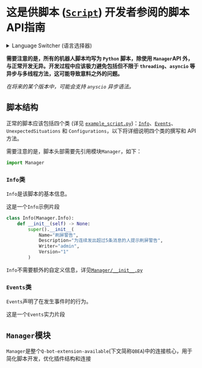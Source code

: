 # 这是供脚本 ([`Script`](./scripts)) 开发者参阅的脚本API指南

<details>

<summary>Language Switcher (语言选择器)</summary>

| Language | Status | Link  |
|:--------:|:------:|:-----:|
| Chinese  |   ✓    | Here  |
| English  |   ✗    | Ready |

</details>

**需要注意的是，所有的机器人脚本均写为 `Python` 脚本，除使用 `Manager`API 外，与正常开发无异。开发过程中应该极力避免包括但不限于 `threading`、`asyncio` 等异步与多线程方法，这可能导致意料之外的问题。**

*在将来的某个版本中，可能会支持 `anyscio` 异步语法。*

## 脚本结构

正常的脚本应该包括四个类 (详见 [`example_script.py`](./scripts/example_script.py))：[`Info`](#info类)、[`Events`](#Events类)、`UnexpectedSituations` 和 `Configurations`，以下将详细说明四个类的撰写和 API 方法。

需要注意的是，脚本头部需要先引用模块`Manager`，如下：
```python
import Manager
```

### `Info`类

`Info`是该脚本的基本信息。

这是一个`Info`示例片段
```python
class Info(Manager.Info):
    def __init__(self) -> None:
        super().__init__(
            Name="刷屏警告",
            Description="为连续发出超过5条消息的人提示刷屏警告",
            Writer="admin",
            Version="1"
        )
```
`Info`不需要额外的自定义信息，详见[`Manager/__init__.py`](/Manager/__init__.py)

### `Events`类
`Events`声明了在发生事件时的行为。

这是一个`Events`实力片段

## `Manager`模块
`Manager`是整个`Q-bot-extension-available`(下文简称`QBEA`)中的连接核心，用于简化脚本开发，优化插件结构和连接